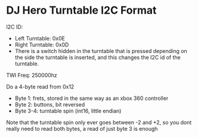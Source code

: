 # DJ Hero Turntable I2C Format

I2C ID:

- Left Turntable: 0x0E
- Right Turntable: 0x0D
- There is a switch hidden in the turntable that is pressed depending on the side the turntable is inserted, and this changes the I2C id of the turntable.

TWI Freq: 250000hz

Do a 4-byte read from 0x12

- Byte 1: frets, stored in the same way as an xbox 360 controller
- Byte 2: buttons, bit reversed
- Byte 3-4: turntable spin (int16, little endian)

Note that the turntable spin only ever goes between -2 and +2, so you dont really need to read both bytes, a read of just byte 3 is enough
